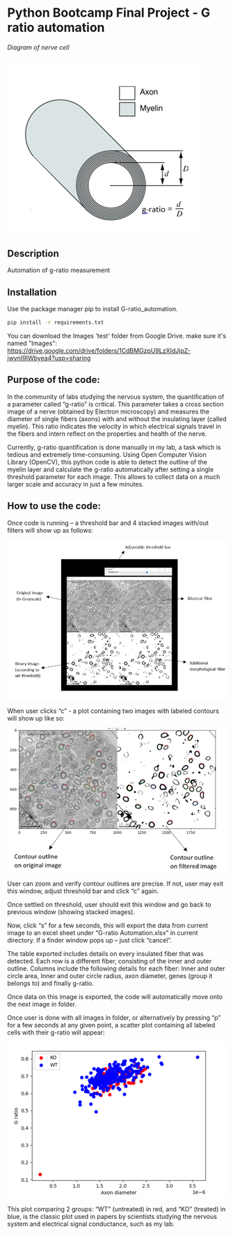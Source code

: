 # Python Bootcamp Final Project - G ratio automation

###### Diagram of nerve cell
![alt text](/github_images/diagram0.PNG)

## Description
Automation of g-ratio measurement

## Installation
Use the package manager pip to install G-ratio_automation.

```bash
pip install -r requirements.txt
```
You can download the Images 'test' folder from Google Drive. make sure it's named "Images":
https://drive.google.com/drive/folders/1CdBMGzpU9LzXIdJjpZ-jwynI9IWbyea4?usp=sharing


## Purpose of the code:

In the community of labs studying the nervous system, the quantification of a parameter called “g-ratio” is critical. This parameter takes a cross section image of a nerve (obtained by Electron microscopy) and measures the diameter of single fibers (axons) with and without the insulating layer (called myelin). This ratio indicates the velocity in which electrical signals travel in the fibers and intern reflect on the properties and health of the nerve. 

Currently, g-ratio quantification is done manually in my lab, a task which is tedious and extremely time-consuming. Using Open Computer Vision Library (OpenCV), this python code is able to detect the outline of the myelin layer and calculate the g-ratio automatically after setting a single threshold parameter for each image. This allows to collect data on a much larger scale and accuracy in just a few minutes. 

## How to use the code:

Once code is running – a threshold bar and 4 stacked images with/out filters will show up as follows:

![alt text](/github_images/diagram1.PNG)

When user clicks “c” - a plot containing two images with labeled contours will show up like so:

![alt text](/github_images/diagram2.PNG)

User can zoom and verify contour outlines are precise. If not, user may exit this window, adjust threshold bar and click “c” again.

Once settled on threshold, user should exit this window and go back to previous window (showing stacked images). 

Now, click “s” for a few seconds, this will export the data from current image to an excel sheet under “G-ratio Automation.xlsx” in current directory. If a finder window pops up – just click “cancel”. 

The table exported includes details on every insulated fiber that was detected. 
Each row is a different fiber, consisting of the inner and outer outline.
Columns include the following details for each fiber: 
Inner and outer circle area, Inner and outer circle radius, axon diameter, genes (group it belongs to) and finally g-ratio. 

Once data on this image is exported, the code will automatically move onto the next image in folder. 

Once user is done with all images in folder, or alternatively by pressing “p” for a few seconds at any given point, a scatter plot containing all labeled cells with their g-ratio will appear:


![alt text](/github_images/diagram3.PNG)


This plot comparing 2 groups: “WT” (untreated) in red, and “KO” (treated) in blue, is the classic plot used in papers by scientists studying the nervous system and electrical signal conductance, such as my lab. 
